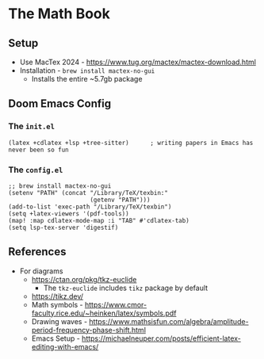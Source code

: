 # The Math Book

## Setup
- Use MacTex 2024 - https://www.tug.org/mactex/mactex-download.html
- Installation - `brew install mactex-no-gui`
  - Installs the entire ~5.7gb package

## Doom Emacs Config

### The `init.el`
``` emacs-lisp
(latex +cdlatex +lsp +tree-sitter)      ; writing papers in Emacs has never been so fun
```

### The `config.el`
``` emacs-lisp
;; brew install mactex-no-gui
(setenv "PATH" (concat "/Library/TeX/texbin:"
                       (getenv "PATH")))
(add-to-list 'exec-path "/Library/TeX/texbin")
(setq +latex-viewers '(pdf-tools))
(map! :map cdlatex-mode-map :i "TAB" #'cdlatex-tab)
(setq lsp-tex-server 'digestif)
```

## References
- For diagrams
  - https://ctan.org/pkg/tkz-euclide
    - The `tkz-euclide` includes `tikz` package by default
  - https://tikz.dev/
  - Math symbols - https://www.cmor-faculty.rice.edu/~heinken/latex/symbols.pdf
  - Drawing waves - https://www.mathsisfun.com/algebra/amplitude-period-frequency-phase-shift.html
  - Emacs Setup - https://michaelneuper.com/posts/efficient-latex-editing-with-emacs/
